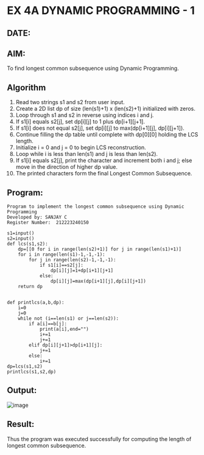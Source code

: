 # EX 4A DYNAMIC PROGRAMMING - 1
## DATE:
## AIM:
To find longest common subsequence using Dynamic Programming.

## Algorithm

1. Read two strings s1 and s2 from user input.
2. Create a 2D list dp of size (len(s1)+1) x (len(s2)+1) initialized with zeros.
3. Loop through s1 and s2 in reverse using indices i and j.
4. If s1\[i] equals s2\[j], set dp\[i]\[j] to 1 plus dp\[i+1]\[j+1].
5. If s1\[i] does not equal s2\[j], set dp\[i]\[j] to max(dp\[i+1]\[j], dp\[i]\[j+1]).
6. Continue filling the dp table until complete with dp\[0]\[0] holding the LCS length.
7. Initialize i = 0 and j = 0 to begin LCS reconstruction.
8. Loop while i is less than len(s1) and j is less than len(s2).
9. If s1\[i] equals s2\[j], print the character and increment both i and j; else move in the direction of higher dp value.
10. The printed characters form the final Longest Common Subsequence.


## Program:
```
Program to implement the longest common subsequence using Dynamic Programming
Developed by: SANJAY C
Register Number:  212223240150
```
```PY
s1=input()
s2=input()
def lcs(s1,s2):
    dp=[[0 for i in range(len(s2)+1)] for j in range(len(s1)+1)]
    for i in range(len(s1)-1,-1,-1):
        for j in range(len(s2)-1,-1,-1):
            if s1[i]==s2[j]:
                dp[i][j]=1+dp[i+1][j+1]
            else:
                dp[i][j]=max(dp[i+1][j],dp[i][j+1])
    return dp


def printlcs(a,b,dp):
    i=0
    j=0
    while not (i==len(s1) or j==len(s2)):
        if a[i]==b[j]:
            print(a[i],end="")
            i+=1
            j+=1
        elif dp[i][j+1]>dp[i+1][j]:
            j+=1
        else:
            i+=1
dp=lcs(s1,s2)
printlcs(s1,s2,dp)
```
## Output:

![image](https://github.com/user-attachments/assets/aa75903e-de60-4c54-8416-a9e9c19e23f5)

## Result:
Thus the program was executed successfully for computing the length of longest common subsequence.
